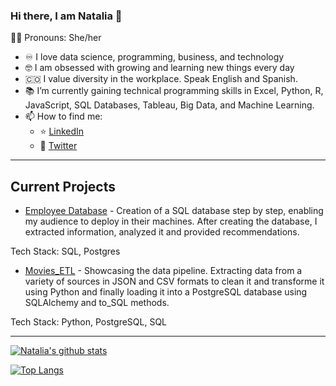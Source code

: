 ### Hi there, I am Natalia 👋
:curly_haired_woman: Pronouns: She/her

- :infinity: I love data science, programming, business, and technology
- :nerd_face: I am obsessed with growing and learning new things every day
- :colombia: I value diversity in the workplace. Speak English and Spanish.
- :books: I’m currently gaining technical programming skills in Excel, Python, R, JavaScript, SQL Databases, Tableau, Big Data, and Machine Learning.
- 📫 How to find me: 
  - :star: [LinkedIn](https://www.linkedin.com/in/natalia-velasquez/)
  - :newspaper: [Twitter](https://twitter.com/NatiVelasquez18)
  
  
---

  ## Current Projects 
  
* [Employee Database](https://github.com/NataliaVelasquez18/Employee-database) - Creation of a SQL database step by step, enabling my audience to deploy in their machines.  After creating the database, I extracted information, analyzed it and provided recommendations.

Tech Stack: SQL, Postgres


* [Movies_ETL](https://github.com/NataliaVelasquez18/Movies_ETL) - Showcasing the data pipeline.  Extracting data from a variety of sources in JSON and CSV formats to clean it and transforme it using Python and finally loading it into a PostgreSQL database using SQLAlchemy and to_SQL methods.

Tech Stack: Python, PostgreSQL, SQL

---

[![Natalia's github stats](https://github-readme-stats.vercel.app/api?username=NataliaVelasquez18&count_private=true&show_icons=true&theme=radical&hide_rank=false)](https://github.com/anuraghazra/github-readme-stats)

[![Top Langs](https://github-readme-stats.vercel.app/api/top-langs/?username=NataliaVelasquez18)](https://github.com/anuraghazra/github-readme-stats)
